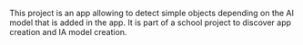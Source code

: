 This project is an app allowing to detect simple objects depending on the AI model that is added in the app. It is part of a school project to discover app creation and IA model creation.
